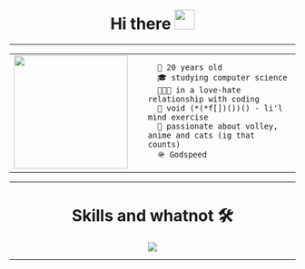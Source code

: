 <div align="center">
  <h1>Hi there <img src="https://camo.githubusercontent.com/0c732027af8a28d138e3698181f7be7c9b97d443b4beb9c7ce8ec4cffc6b4767/68747470733a2f2f6d656469612e67697068792e636f6d2f6d656469612f6876524a434c467a6361737252346961377a2f67697068792e676966" width="35" height="35" /></h1>
</div>

---

<table>
  <tr>
    <td style="vertical-align: top;">
      <img src="https://media3.giphy.com/media/v1.Y2lkPTc5MGI3NjExZzV0NGZvYzEyM2hwZGthcHI4d24yNGczaGxtYmJ4MmZiMDUwOWh1eiZlcD12MV9pbnRlcm5hbF9naWZfYnlfaWQmY3Q9Zw/H1dxi6xdh4NGQCZSvz/giphy.webp" style="width: 200px; height: 200px; margin-right: 20px;" />
    </td>
    <td style="vertical-align: top;">
      
      🛐 20 years old                                                                               
      🎓 studying computer science
      👨🏾‍💻 in a love-hate relationship with coding
      🔫 void (*(*f[])())() - li'l mind exercise
      🏐 passionate about volley, anime and cats (ig that counts) 
      🪖 Godspeed
      
  </tr>
</table>

---

<div align="center">
  <h1>
    Skills and whatnot 🛠️</h1>
</div>

<p align="center">
  <a href="https://skillicons.dev">
    <img src="https://skillicons.dev/icons?i=c,py,matlab" />
  </a>
</p>

---
